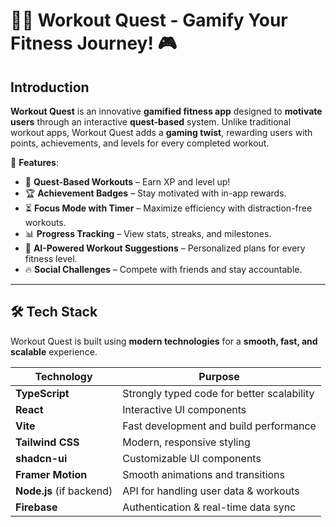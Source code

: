 # 🏋️‍♂️ Workout Quest - Gamify Your Fitness Journey! 🎮  

## **Introduction**  

**Workout Quest** is an innovative **gamified fitness app** designed to **motivate users** through an interactive **quest-based** system. Unlike traditional workout apps, Workout Quest adds a **gaming twist**, rewarding users with points, achievements, and levels for every completed workout.  

🚀 **Features**:  
- 🎯 **Quest-Based Workouts** – Earn XP and level up!  
- 🏆 **Achievement Badges** – Stay motivated with in-app rewards.  
- ⏳ **Focus Mode with Timer** – Maximize efficiency with distraction-free workouts.  
- 📊 **Progress Tracking** – View stats, streaks, and milestones.  
- 🧠 **AI-Powered Workout Suggestions** – Personalized plans for every fitness level.  
- 🔥 **Social Challenges** – Compete with friends and stay accountable.  

---

## **🛠️ Tech Stack**  

Workout Quest is built using **modern technologies** for a **smooth, fast, and scalable** experience.  

| Technology  | Purpose |
|-------------|---------|
| **TypeScript** | Strongly typed code for better scalability |
| **React** | Interactive UI components |
| **Vite** | Fast development and build performance |
| **Tailwind CSS** | Modern, responsive styling |
| **shadcn-ui** | Customizable UI components |
| **Framer Motion** | Smooth animations and transitions |
| **Node.js** (if backend) | API for handling user data & workouts |
| **Firebase** | Authentication & real-time data sync |
